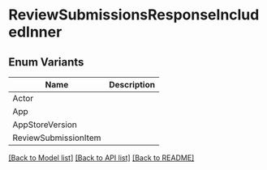 # ReviewSubmissionsResponseIncludedInner

## Enum Variants

| Name | Description |
|---- | -----|
| Actor |  |
| App |  |
| AppStoreVersion |  |
| ReviewSubmissionItem |  |

[[Back to Model list]](../README.md#documentation-for-models) [[Back to API list]](../README.md#documentation-for-api-endpoints) [[Back to README]](../README.md)


